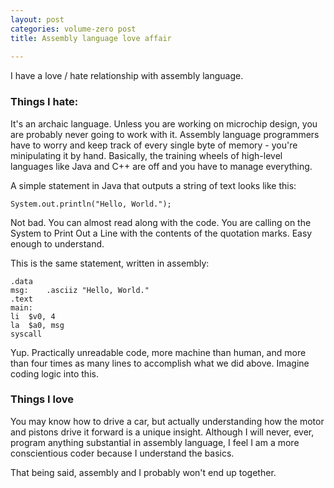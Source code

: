 ```yaml
---
layout: post
categories: volume-zero post
title: Assembly language love affair
  
---
```



I have a love / hate relationship with assembly language.

### Things I hate:

It's an archaic language. Unless you are working on microchip design, you are probably never going to work with it. Assembly language programmers have to worry and keep track of every single byte of memory - you're minipulating it by hand. Basically, the training wheels of high-level languages like Java and C++ are off and you have to manage everything.

A simple statement in Java that outputs a string of text looks like this:

	System.out.println("Hello, World.");

Not bad. You can almost read along with the code. You are calling on the System to Print Out a Line with the contents of the quotation marks. Easy enough to understand.

This is the same statement, written in assembly:

	.data
	msg:	.asciiz	"Hello, World."
	.text
	main:
	li	$v0, 4
	la	$a0, msg
	syscall

Yup. Practically unreadable code, more machine than human, and more than four times as many lines to accomplish what we did above. Imagine coding logic into this.

### Things I love

You may know how to drive a car, but actually understanding how the motor and pistons drive it forward is a unique insight. Although I will never, ever, program anything substantial in assembly language, I feel I am a more conscientious coder because I understand the basics.

That being said, assembly and I probably won't end up together.
